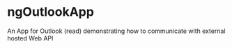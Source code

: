 # ngOutlookApp
An App for Outlook (read) demonstrating how to communicate with external hosted Web API
